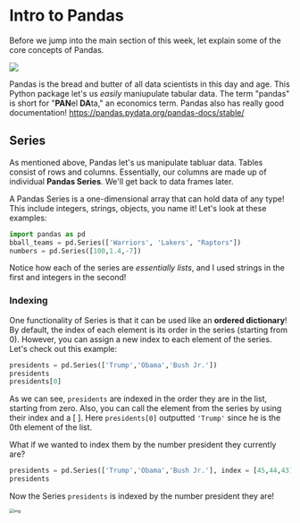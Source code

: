 <!--title={Intro To Pandas}-->

# Intro to Pandas

Before we jump into the main section of this week, let explain some of the core concepts of Pandas.

![](https://upload.wikimedia.org/wikipedia/commons/thumb/e/ed/Pandas_logo.svg/1200px-Pandas_logo.svg.png)

Pandas is the bread and butter of all data scientists in this day and age. This Python package let's us *easily* maniupulate tabular data. The term "pandas" is short for "**PAN**el **DA**ta," an economics term. Pandas also has really good documentation! https://pandas.pydata.org/pandas-docs/stable/



## Series

As mentioned above, Pandas let's us manipulate tabluar data. Tables consist of rows and columns. Essentially, our columns are made up of individual **Pandas Series**. We'll get back to data frames later.

A Pandas Series is a one-dimensional array that can hold data of any type! This include integers, strings, objects, you name it! Let's look at these examples:

```python
import pandas as pd
bball_teams = pd.Series(['Warriors', 'Lakers', "Raptors"])
numbers = pd.Series([100,1.4,-7])
```

Notice how each of the series are *essentially lists*, and I used strings in the first and integers in the second!

### Indexing

One functionality of Series is that it can be used like an **ordered dictionary**! By default, the index of each element is its order in the series (starting from 0). However, you can assign a new index to each element of the series. Let's check out this example:

```python
presidents = pd.Series(['Trump','Obama','Bush Jr.'])
presidents
presidents[0]
```

As we can see, `presidents` are indexed in the order they are in the list, starting from zero. Also, you can call the element from the series by using their index and a [ ]. Here `presidents[0]` outputted `'Trump'` since he is the 0th element of the list.

What if we wanted to index them by the number president they currently are?

```python
presidents = pd.Series(['Trump','Obama','Bush Jr.'], index = [45,44,43])
presidents
```

Now the Series `presidents` is indexed by the number president they are! 

<img src="https://www.whitehouse.gov/wp-content/uploads/2017/11/whitehousevalue-re-97765250-1024x712.jpg" alt="img" style="zoom:50%;" />